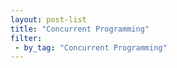 ```yaml
---
layout: post-list
title: "Concurrent Programming"
filter:
 - by_tag: "Concurrent Programming"
---
```

